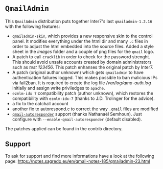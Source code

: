 # `QmailAdmin`

This `QmailAdmin` distribution puts together Inter7's last `qmailadmin-1.2.16` with the following features:

* `qmailadmin-skin`, which provides a new responsive skin to the control panel. It modifies everything under the html dir and many `.c` files in order to adjust the html embedded into the source files. Added a style sheet in the *images* folder and a couple of png files for the `qmail` logo.
* A patch to call `cracklib` in order to check for the password strenght. This should avoid unsafe accounts created by domain administrators such as *test 123456*. This patch enhanses the original patch by Inter7.
* A patch (original author unknown) which gets `qmailadmin` to have authentication failures logged. This makes possible to ban malicious IPs via fail2ban. It is required to create the log file */var/log/qma-auth.log* initially and assign write priviledges to `apache`.
* `ezmlm-idx 7` compatibility patch (author unknown), which restores the compatibility with `ezmlm-idx-7` (thanks to J.D. Trolinger for the advice).
* a fix to the catchall account
* another fix to autorespond.c to correct the way `.qmail` files are modified
* [`qmail-autoresponder`](https://untroubled.org/qmail-autoresponder/) support (thanks Nathanaël Semhoun). Just configure with `--enable-qmail-autoresponder` (default disabled).


The patches applied can be found in the contrib directory.

## Support
To ask for support and find more informations have a look at the following page: https://notes.sagredo.eu/en/qmail-notes-185/qmailadmin-23.html
